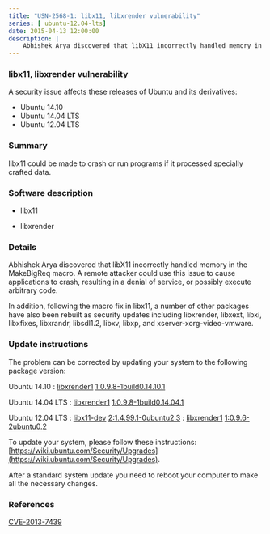 ```yaml
---
title: "USN-2568-1: libx11, libxrender vulnerability"
series: [ ubuntu-12.04-lts]
date: 2015-04-13 12:00:00
description: |
    Abhishek Arya discovered that libX11 incorrectly handled memory in the MakeBigReq macro. A remote attacker could use this issue to cause applications to crash, resulting in a denial of service, or possibly execute arbitrary code.
--- 
```

 
### libx11, libxrender vulnerability

A security issue affects these releases of Ubuntu and its derivatives:

* Ubuntu 14.10
* Ubuntu 14.04 LTS
* Ubuntu 12.04 LTS

### Summary

libx11 could be made to crash or run programs if it processed specially crafted data.

### Software description

* libx11 

* libxrender 

### Details

Abhishek Arya discovered that libX11 incorrectly handled memory in the MakeBigReq macro. A remote attacker could use this issue to cause applications to crash, resulting in a denial of service, or possibly execute arbitrary code.

In addition, following the macro fix in libx11, a number of other packages have also been rebuilt as security updates including libxrender, libxext, libxi, libxfixes, libxrandr, libsdl1.2, libxv, libxp, and xserver-xorg-video-vmware. 

### Update instructions

The problem can be corrected by updating your system to the following package version:

Ubuntu 14.10
 : [libxrender1](https://launchpad.net/ubuntu/+source/libxrender) <span> [1:0.9.8-1build0.14.10.1](https://launchpad.net/ubuntu/+source/libxrender/1:0.9.8-1build0.14.10.1) </span> 

Ubuntu 14.04 LTS
 : [libxrender1](https://launchpad.net/ubuntu/+source/libxrender) <span> [1:0.9.8-1build0.14.04.1](https://launchpad.net/ubuntu/+source/libxrender/1:0.9.8-1build0.14.04.1) </span> 

Ubuntu 12.04 LTS
 : [libx11-dev](https://launchpad.net/ubuntu/+source/libx11) <span> [2:1.4.99.1-0ubuntu2.3](https://launchpad.net/ubuntu/+source/libx11/2:1.4.99.1-0ubuntu2.3) </span> 
 : [libxrender1](https://launchpad.net/ubuntu/+source/libxrender) <span> [1:0.9.6-2ubuntu0.2](https://launchpad.net/ubuntu/+source/libxrender/1:0.9.6-2ubuntu0.2) </span> 

To update your system, please follow these instructions: [https://wiki.ubuntu.com/Security/Upgrades](https://wiki.ubuntu.com/Security/Upgrades).

After a standard system update you need to reboot your computer to make all the necessary changes. 

### References

 [CVE-2013-7439](http://people.ubuntu.com/~ubuntu-security/cve/CVE-2013-7439)
 
